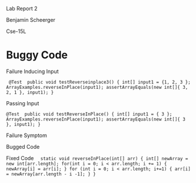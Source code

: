 Lab Report 2

Benjamin Scheerger

Cse-15L

# Buggy Code

Failure Inducing Input 

 ` @Test 
	public void testReverseinplace3() {
    int[] input1 = {1, 2, 3 };
    ArrayExamples.reverseInPlace(input1);
    assertArrayEquals(new int[]{ 3, 2, 1 }, input1);
	}`

 Passing Input 

 `@Test 
	public void testReverseInPlace() {
    int[] input1 = { 3 };
    ArrayExamples.reverseInPlace(input1);
    assertArrayEquals(new int[]{ 3 }, input1);
	}`

 Failure Symptom

 Bugged Code

 Fixed Code
 `  static void reverseInPlace(int[] arr) {
    int[] newArray = new int[arr.length];
    for(int i = 0; i < arr.length; i += 1) {
      newArray[i] = arr[i];
    }
    for (int i = 0; i < arr.length; i+=1) {
      arr[i] = newArray[arr.length - i -1];
    }
  }`
 
